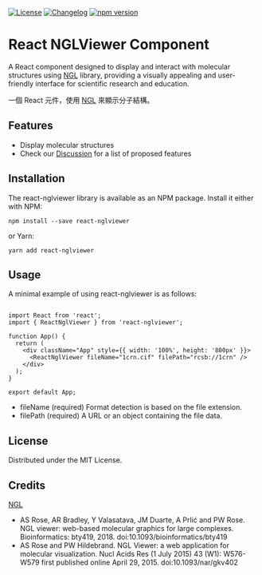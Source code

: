 [![License](http://img.shields.io/badge/license-MIT-blue.svg?style=flat)](https://github.com/CLLPCH/react-nglviewer/blob/main/LICENSE)
[![Changelog](https://img.shields.io/badge/changelog--lightgrey.svg?style=flat)](https://github.com/CLLPCH/react-nglviewer/blob/main/CHANGELOG.md)
[![npm version](https://img.shields.io/npm/v/react-nglviewer)](https://www.npmjs.com/package/react-nglviewer)

# React NGLViewer Component

A React component designed to display and interact with molecular structures using [NGL](https://github.com/nglviewer/ngl) library, providing a visually appealing and user-friendly interface for scientific research and education.

一個 React 元件，使用 [NGL](https://github.com/nglviewer/ngl) 來顯示分子結構。

## Features

* Display molecular structures
* Check our [Discussion](https://github.com/CLLPCH/react-nglviewer/discussions) for a list of proposed features

## Installation

The react-nglviewer library is available as an NPM package. Install it either with NPM:

```
npm install --save react-nglviewer
```

or Yarn:

```
yarn add react-nglviewer
```

## Usage

A minimal example of using react-nglviewer is as follows:

```

import React from 'react';
import { ReactNglViewer } from 'react-nglviewer';

function App() {
  return (
    <div className="App" style={{ width: '100%', height: '800px' }}>
      <ReactNglViewer fileName="1crn.cif" filePath="rcsb://1crn" />
    </div>
  );
}

export default App;

```

- fileName (required) Format detection is based on the file extension.
- filePath (required) A URL or an object containing the file data.

## License

Distributed under the MIT License.

## Credits

[NGL](https://github.com/nglviewer/ngl)

* AS Rose, AR Bradley, Y Valasatava, JM Duarte, A Prlić and PW Rose. NGL viewer: web-based molecular graphics for large complexes. Bioinformatics: bty419, 2018. doi:10.1093/bioinformatics/bty419
* AS Rose and PW Hildebrand. NGL Viewer: a web application for molecular visualization. Nucl Acids Res (1 July 2015) 43 (W1): W576-W579 first published online April 29, 2015. doi:10.1093/nar/gkv402
